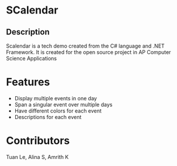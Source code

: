 # SCalendar 
## Description
Scalendar is a tech demo created from the C# language and .NET Framework. It is created for the open source project in AP Computer Science Applications
# Features 
- Display multiple events in one day
- Span a singular event over multiple days
- Have different colors for each event
- Descriptions for each event
# Contributors
Tuan Le, Alina S, Amrith K
